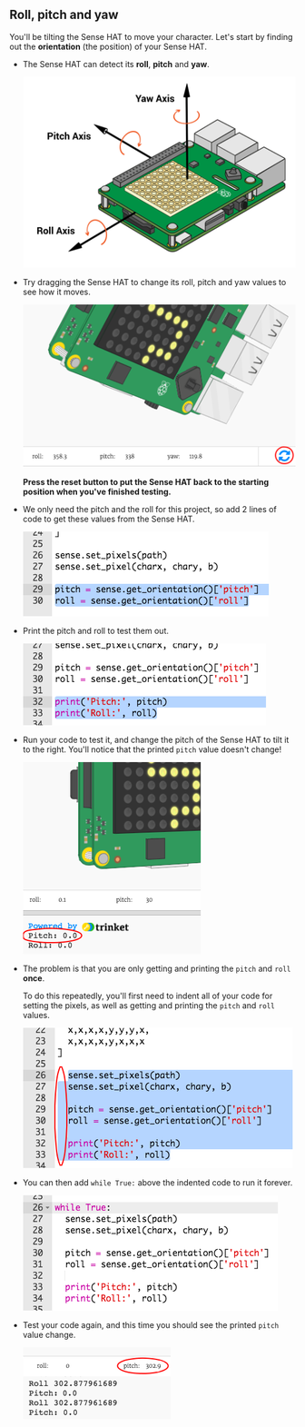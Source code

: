 ## Roll, pitch and yaw

You'll be tilting the Sense HAT to move your character. Let's start by finding out the **orientation** (the position) of your Sense HAT.

+ The Sense HAT can detect its **roll**, **pitch** and **yaw**.
    
    ![截圖](images/tightrope-rpy.png)

+ Try dragging the Sense HAT to change its roll, pitch and yaw values to see how it moves.
    
    ![螢幕截圖](images/tightrope-rpy-test.png)
    
    **Press the reset button to put the Sense HAT back to the starting position when you've finished testing.**

+ We only need the pitch and the roll for this project, so add 2 lines of code to get these values from the Sense HAT.
    
    ![截圖](images/tightrope-roll-pitch.png)

+ Print the pitch and roll to test them out.
    
    ![截圖](images/tightrope-roll-pitch-print.png)

+ Run your code to test it, and change the pitch of the Sense HAT to tilt it to the right. You'll notice that the printed `pitch` value doesn't change!
    
    ![截圖](images/tightrope-pitch-test.png)

+ The problem is that you are only getting and printing the `pitch` and `roll` **once**.
    
    To do this repeatedly, you'll first need to indent all of your code for setting the pixels, as well as getting and printing the `pitch` and `roll` values.
    
    ![截圖](images/tightrope-indent.png)

+ You can then add `while True:` above the indented code to run it forever.
    
    ![截圖](images/tightrope-forever.png)

+ Test your code again, and this time you should see the printed `pitch` value change.
    
    ![截圖](images/tightrope-pitch-test-fix.png)